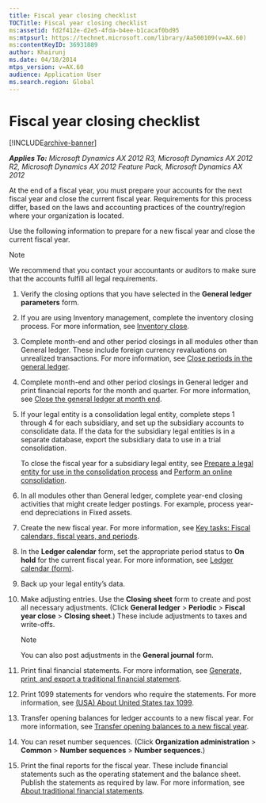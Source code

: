 ```yaml
---
title: Fiscal year closing checklist
TOCTitle: Fiscal year closing checklist
ms:assetid: fd2f412e-d2e5-4fda-b4ee-b1cacaf0bd95
ms:mtpsurl: https://technet.microsoft.com/library/Aa500109(v=AX.60)
ms:contentKeyID: 36931889
author: Khairunj
ms.date: 04/18/2014
mtps_version: v=AX.60
audience: Application User
ms.search.region: Global
---
```


# Fiscal year closing checklist 


[!INCLUDE[archive-banner](includes/archive-banner.md)]


_**Applies To:** Microsoft Dynamics AX 2012 R3, Microsoft Dynamics AX 2012 R2, Microsoft Dynamics AX 2012 Feature Pack, Microsoft Dynamics AX 2012_

At the end of a fiscal year, you must prepare your accounts for the next fiscal year and close the current fiscal year. Requirements for this process differ, based on the laws and accounting practices of the country/region where your organization is located.

Use the following information to prepare for a new fiscal year and close the current fiscal year.


> [!NOTE]
> <P>We recommend that you contact your accountants or auditors to make sure that the accounts fulfill all legal requirements.</P>



1.  Verify the closing options that you have selected in the **General ledger parameters** form.

2.  If you are using Inventory management, complete the inventory closing process. For more information, see [Inventory close](inventory-close.md).

3.  Complete month-end and other period closings in all modules other than General ledger. These include foreign currency revaluations on unrealized transactions. For more information, see [Close periods in the general ledger](close-periods-in-the-general-ledger.md).

4.  Complete month-end and other period closings in General ledger and print financial reports for the month and quarter. For more information, see [Close the general ledger at month end](close-the-general-ledger-at-month-end.md).

5.  If your legal entity is a consolidation legal entity, complete steps 1 through 4 for each subsidiary, and set up the subsidiary accounts to consolidate data. If the data for the subsidiary legal entities is in a separate database, export the subsidiary data to use in a trial consolidation.
    
    To close the fiscal year for a subsidiary legal entity, see [Prepare a legal entity for use in the consolidation process](prepare-a-legal-entity-for-use-in-the-consolidation-process.md) and [Perform an online consolidation](perform-an-online-consolidation.md).

6.  In all modules other than General ledger, complete year-end closing activities that might create ledger postings. For example, process year-end depreciations in Fixed assets.

7.  Create the new fiscal year. For more information, see [Key tasks: Fiscal calendars, fiscal years, and periods](key-tasks-fiscal-calendars-fiscal-years-and-periods.md).

8.  In the **Ledger calendar** form, set the appropriate period status to **On hold** for the current fiscal year. For more information, see [Ledger calendar (form)](https://technet.microsoft.com/library/hh242506\(v=ax.60\)).

9.  Back up your legal entity’s data.

10. Make adjusting entries. Use the **Closing sheet** form to create and post all necessary adjustments. (Click **General ledger** \> **Periodic** \> **Fiscal year close** \> **Closing sheet**.) These include adjustments to taxes and write-offs.
    

    > [!NOTE]
    > <P>You can also post adjustments in the <STRONG>General journal</STRONG> form.</P>



11. Print final financial statements. For more information, see [Generate, print, and export a traditional financial statement](generate-print-and-export-a-traditional-financial-statement.md).

12. Print 1099 statements for vendors who require the statements. For more information, see [(USA) About United States tax 1099](usa-about-united-states-tax-1099.md).

13. Transfer opening balances for ledger accounts to a new fiscal year. For more information, see [Transfer opening balances to a new fiscal year](transfer-opening-balances-to-a-new-fiscal-year.md).

14. You can reset number sequences. (Click **Organization administration** \> **Common** \> **Number sequences** \> **Number sequences**.)

15. Print the final reports for the fiscal year. These include financial statements such as the operating statement and the balance sheet. Publish the statements as required by law. For more information, see [About traditional financial statements](about-traditional-financial-statements.md).

  


